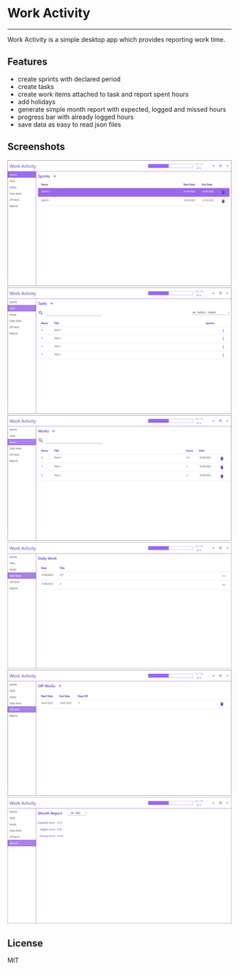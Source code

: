 # Work Activity
---
Work Activity is a simple desktop app which provides reporting work time.
## Features
- create sprints with declared period
- create tasks
- create work items attached to task and report spent hours
- add holidays
- generate simple month report with expected, logged and missed hours
- progress bar with already logged hours
- save data as easy to read json files

## Screenshots
![Alt text](doc/img/sprints.png "Sprints")
![Alt text](doc/img/tasks.png "Tasks")
![Alt text](doc/img/works.png "Works")
![Alt text](doc/img/dailyworks.png "Daily works")
![Alt text](doc/img/offworks.png "Off works")
![Alt text](doc/img/reports.png "Reports")

## License
MIT